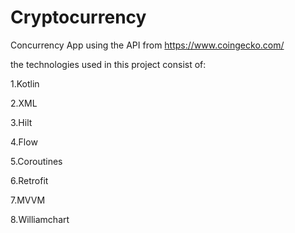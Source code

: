 # Cryptocurrency




Concurrency App using the API from https://www.coingecko.com/

the technologies used in this project consist of:

1.Kotlin

2.XML

3.Hilt

4.Flow

5.Coroutines

6.Retrofit

7.MVVM

8.Williamchart

